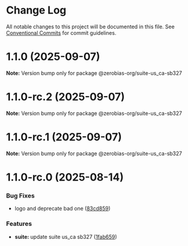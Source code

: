 # Change Log

All notable changes to this project will be documented in this file.
See [Conventional Commits](https://conventionalcommits.org) for commit guidelines.

# 1.1.0 (2025-09-07)

**Note:** Version bump only for package @zerobias-org/suite-us_ca-sb327





# 1.1.0-rc.2 (2025-09-07)

**Note:** Version bump only for package @zerobias-org/suite-us_ca-sb327





# 1.1.0-rc.1 (2025-09-07)

**Note:** Version bump only for package @zerobias-org/suite-us_ca-sb327





# 1.1.0-rc.0 (2025-08-14)


### Bug Fixes

* logo and deprecate bad one ([83cd859](https://github.com/zerobias-org/suite/commit/83cd859ebb8dc5d2c2afce4c6f0e8aeaee998092))


### Features

* **suite:** update suite us_ca sb327 ([1fab659](https://github.com/zerobias-org/suite/commit/1fab659d2520f2040dd9d070f7747e7c6f36140a))
